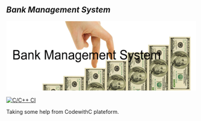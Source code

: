 ## _Bank Management System_

![Description](https://github.com/Akshatamitvyas/Mini_project/blob/main/Requirements/Image.png)

[![C/C++ CI](https://github.com/Akshatamitvyas/Mini_project/actions/workflows/c-cpp.yml/badge.svg)](https://github.com/Akshatamitvyas/Mini_project/actions/workflows/c-cpp.yml)

Taking some help from CodewithC plateform.
